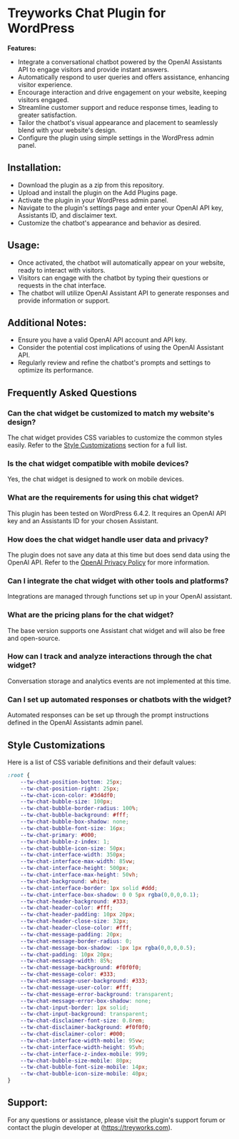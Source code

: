 # Treyworks Chat Plugin for WordPress

**Features:**

* Integrate a conversational chatbot powered by the OpenAI Assistants API to engage visitors and provide instant answers.
* Automatically respond to user queries and offers assistance, enhancing visitor experience.
* Encourage interaction and drive engagement on your website, keeping visitors engaged.
* Streamline customer support and reduce response times, leading to greater satisfaction.
* Tailor the chatbot's visual appearance and placement to seamlessly blend with your website's design.
* Configure the plugin using simple settings in the WordPress admin panel.

## Installation:

* Download the plugin as a zip from this repository.
* Upload and install the plugin on the Add Plugins page.
* Activate the plugin in your WordPress admin panel.
* Navigate to the plugin's settings page and enter your OpenAI API key, Assistants ID, and disclaimer text.
* Customize the chatbot's appearance and behavior as desired.

## Usage:

* Once activated, the chatbot will automatically appear on your website, ready to interact with visitors.
* Visitors can engage with the chatbot by typing their questions or requests in the chat interface.
* The chatbot will utilize OpenAI Assistant API to generate responses and provide information or support.

## Additional Notes:

* Ensure you have a valid OpenAI API account and API key.
* Consider the potential cost implications of using the OpenAI Assistant API.
* Regularly review and refine the chatbot's prompts and settings to optimize its performance.

## Frequently Asked Questions

### Can the chat widget be customized to match my website's design?
The chat widget provides CSS variables to customize the common styles easily. Refer to the [Style Customizations](#style-customizations) section for a full list.

### Is the chat widget compatible with mobile devices?
Yes, the chat widget is designed to work on mobile devices.

### What are the requirements for using this chat widget?
This plugin has been tested on WordPress 6.4.2. It requires an OpenAI API key and an Assistants ID for your chosen Assistant. 

### How does the chat widget handle user data and privacy?
The plugin does not save any data at this time but does send data using the OpenAI API. Refer to the [OpenAI Privacy Policy](https://openai.com/policies/privacy-policy) for more information.

### Can I integrate the chat widget with other tools and platforms?
Integrations are managed through functions set up in your OpenAI assistant.

### What are the pricing plans for the chat widget?
The base version supports one Assistant chat widget and will also be free and open-source.

### How can I track and analyze interactions through the chat widget?
Conversation storage and analytics events are not implemented at this time.

### Can I set up automated responses or chatbots with the widget?
Automated responses can be set up through the prompt instructions defined in the OpenAI Assistants admin panel.

## Style Customizations
Here is a list of CSS variable definitions and their default values:
```css
:root {
    --tw-chat-position-bottom: 25px;
    --tw-chat-position-right: 25px;
    --tw-chat-icon-color: #3d4df0;
    --tw-chat-bubble-size: 100px;
    --tw-chat-bubble-border-radius: 100%;
    --tw-chat-bubble-background: #fff;
    --tw-chat-bubble-box-shadow: none;
    --tw-chat-bubble-font-size: 16px;
    --tw-chat-primary: #000;
    --tw-chat-bubble-z-index: 1;
    --tw-chat-bubble-icon-size: 50px;
    --tw-chat-interface-width: 350px;
    --tw-chat-interface-max-width: 85vw;
    --tw-chat-interface-height: 500px;
    --tw-chat-interface-max-height: 50vh;
    --tw-chat-background: white;
    --tw-chat-interface-border: 1px solid #ddd;
    --tw-chat-interface-box-shadow: 0 0 5px rgba(0,0,0,0.1);
    --tw-chat-header-background: #333;
    --tw-chat-header-color: #fff;
    --tw-chat-header-padding: 10px 20px;
    --tw-chat-header-close-size: 32px;
    --tw-chat-header-close-color: #fff;
    --tw-chat-message-padding: 20px;
    --tw-chat-message-border-radius: 0;
    --tw-chat-message-box-shadow: -1px 1px rgba(0,0,0,0.5);
    --tw-chat-padding: 10px 20px;
    --tw-chat-message-width: 85%;
    --tw-chat-message-background: #f0f0f0;
    --tw-chat-message-color: #333;
    --tw-chat-message-user-background: #333;
    --tw-chat-message-user-color: #fff;
    --tw-chat-message-error-background: transparent;
    --tw-chat-message-error-box-shadow: none;
    --tw-chat-input-border: 1px solid;
    --tw-chat-input-background: transparent;
    --tw-chat-disclaimer-font-size: 0.8rem;
    --tw-chat-disclaimer-background: #f0f0f0;
    --tw-chat-disclaimer-color: #000;
    --tw-chat-interface-width-mobile: 95vw;
    --tw-chat-interface-width-height: 95vh;
    --tw-chat-interface-z-index-mobile: 999;
    --tw-chat-bubble-size-mobile: 80px;
    --tw-chat-bubble-font-size-mobile: 14px;
    --tw-chat-bubble-icon-size-mobile: 40px;
}
```

## Support:

For any questions or assistance, please visit the plugin's support forum or contact the plugin developer at (https://treyworks.com).